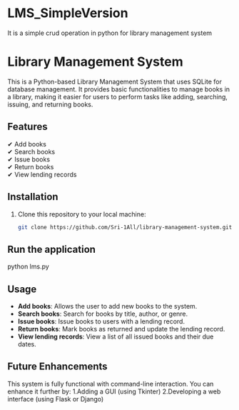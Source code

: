 # LMS_SimpleVersion
It is a simple crud operation in python for library management system

# Library Management System
This is a Python-based Library Management System that uses SQLite for database management. It provides basic functionalities to manage books in a library, making it easier for users to perform tasks like adding, searching, issuing, and returning books.

## Features
✔ Add books  
✔ Search books  
✔ Issue books  
✔ Return books  
✔ View lending records  

## Installation
1. Clone this repository to your local machine:
   ```bash
   git clone https://github.com/Sri-1All/library-management-system.git

## Run the application
python lms.py

## Usage
- **Add books**: Allows the user to add new books to the system.
- **Search books**: Search for books by title, author, or genre.
- **Issue books**: Issue books to users with a lending record.
- **Return books**: Mark books as returned and update the lending record.
- **View lending records**: View a list of all issued books and their due dates.


## Future Enhancements
This system is fully functional with command-line interaction. You can enhance it further by:
1.Adding a GUI (using Tkinter)
2.Developing a web interface (using Flask or Django)


